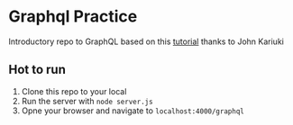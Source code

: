 # Graphql Practice
Introductory repo to GraphQL based on this [tutorial](https://www.digitalocean.com/community/tutorials/a-practical-graphql-getting-started-guide-with-nodejs) thanks to John Kariuki

## Hot to run
1. Clone this repo to your local
2. Run the server with `node server.js`
3. Opne your browser and navigate to `localhost:4000/graphql`
